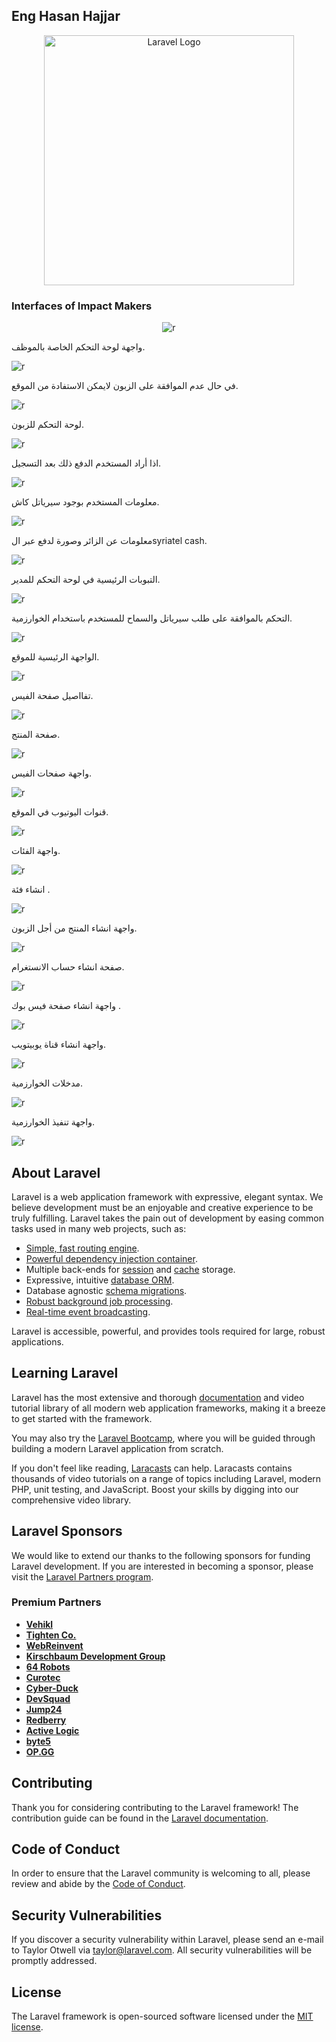 ## Eng Hasan Hajjar

<p align="center"><a href="https://laravel.com" target="_blank"><img src="https://raw.githubusercontent.com/laravel/art/master/logo-lockup/5%20SVG/2%20CMYK/1%20Full%20Color/laravel-logolockup-cmyk-red.svg" width="400" alt="Laravel Logo"></a></p>

### Interfaces of Impact Makers

<p align="center">
<img src="interfaces/register final.PNG" alt="r">

</p>

<p align="center">

واجهة لوحة التحكم الخاصة بالموظف.

<img src="interfaces/واجهة لوحة التحكم الخاصة بالموظف.PNG" alt="r">

</p>

<p align="center">

في حال عدم الموافقة على الزبون لايمكن الاستفادة من الموقع.

<img src="interfaces/في حال عدم الموافقة على الزبون لايمكن الاستفادة من الموقع.PNG" alt="r">

</p>

<p align="center">

لوحة التحكم للزبون.

<img src="interfaces/لوحة التحكم للزبون.PNG" alt="r">

</p>

<p align="center">

اذا أراد المستخدم الدفع ذلك  بعد التسجيل.

<img src="interfaces/اذا أراد المستخدم الدفع ذلك  بعد التسجيل.PNG" alt="r">

</p>
<p align="center">

معلومات المستخدم بوجود سيرياتل كاش.

<img src="interfaces/معلومات المستخدم بوجود سيرياتل كاش.PNG" alt="r">

</p>


<p align="center">

معلومات عن الزائر وصورة لدفع عبر الsyriatel cash.

<img src="interfaces/معلومات عن الزائر وصورة لدفع عبر الsyriatel cash.PNG" alt="r">

</p>

<p align="center">

التبوبات الرئيسية في لوحة التحكم للمدير.


<img src="interfaces/التبوبات الرئيسية في لوحة التحكم للمدير.PNG" alt="r">

</p>
<p align="center">

التحكم بالموافقة على طلب سيرياتل والسماح للمستخدم باستخدام الخوارزمية.

<img src="interfaces/التحكم بالموافقة على طلب سيرياتل والسماح للمستخدم باستخدام الخوارزمية.PNG" alt="r">

</p>
<p align="center">

الواجهة الرئيسية للموقع.

<img src="interfaces/الواجهة الرئيسية للموقع.PNG" alt="r">

</p>


<p align="center">

تفااصيل صفحة  الفيس.

<img src="interfaces/تفااصيل صفحة  الفيس.PNG" alt="r">

</p>
<p align="center">

صفحة المنتج.

<img src="interfaces/صفحة المنتج.PNG" alt="r">

</p>

<p align="center">

واجهة صفحات الفيس.

<img src="interfaces/واجهة صفحات الفيس.PNG" alt="r">

</p>

<p align="center">

قنوات اليوتيوب في الموقع.

<img src="interfaces/قنوات اليوتيوب في الموقع.PNG" alt="r">

</p>



<p align="center">

واجهة الفئات.

<img src="interfaces/واجهة الفئات.PNG" alt="r">

</p>
<p align="center">

انشاء فئة .

<img src="interfaces/انشاء فئة .PNG" alt="r">

</p>

<p align="center">

واجهة انشاء المنتج من أجل الزبون.

<img src="interfaces/واجهة انشاء المنتج من أجل الزبون.PNG" alt="r">

</p>
<p align="center">

صفحة انشاء حساب الانستغرام.

<img src="interfaces/صفحة انشاء حساب الانستغرام.PNG" alt="r">

</p>
<p align="center">

واجهة انشاء صفحة فيس بوك .

<img src="interfaces/واجهة انشاء صفحة فيس بوك .PNG" alt="r">

</p>
<p align="center">

واجهة انشاء قناة يوبيتويب.

<img src="interfaces/واجهة انشاء قناة يوبيتويب.PNG" alt="r">

</p>

<p align="center">

مدخلات الخوارزمية.

<img src="interfaces/مدخلات الخوارزمية.PNG" alt="r">

</p>
<p align="center">

واجهة تنفيذ الخوارزمية.

<img src="interfaces/واجهة تنفيذ الخوارزمية.PNG" alt="r">

</p>





## About Laravel

Laravel is a web application framework with expressive, elegant syntax. We believe development must be an enjoyable and creative experience to be truly fulfilling. Laravel takes the pain out of development by easing common tasks used in many web projects, such as:

- [Simple, fast routing engine](https://laravel.com/docs/routing).
- [Powerful dependency injection container](https://laravel.com/docs/container).
- Multiple back-ends for [session](https://laravel.com/docs/session) and [cache](https://laravel.com/docs/cache) storage.
- Expressive, intuitive [database ORM](https://laravel.com/docs/eloquent).
- Database agnostic [schema migrations](https://laravel.com/docs/migrations).
- [Robust background job processing](https://laravel.com/docs/queues).
- [Real-time event broadcasting](https://laravel.com/docs/broadcasting).

Laravel is accessible, powerful, and provides tools required for large, robust applications.

## Learning Laravel

Laravel has the most extensive and thorough [documentation](https://laravel.com/docs) and video tutorial library of all modern web application frameworks, making it a breeze to get started with the framework.

You may also try the [Laravel Bootcamp](https://bootcamp.laravel.com), where you will be guided through building a modern Laravel application from scratch.

If you don't feel like reading, [Laracasts](https://laracasts.com) can help. Laracasts contains thousands of video tutorials on a range of topics including Laravel, modern PHP, unit testing, and JavaScript. Boost your skills by digging into our comprehensive video library.

## Laravel Sponsors

We would like to extend our thanks to the following sponsors for funding Laravel development. If you are interested in becoming a sponsor, please visit the [Laravel Partners program](https://partners.laravel.com).

### Premium Partners

- **[Vehikl](https://vehikl.com/)**
- **[Tighten Co.](https://tighten.co)**
- **[WebReinvent](https://webreinvent.com/)**
- **[Kirschbaum Development Group](https://kirschbaumdevelopment.com)**
- **[64 Robots](https://64robots.com)**
- **[Curotec](https://www.curotec.com/services/technologies/laravel/)**
- **[Cyber-Duck](https://cyber-duck.co.uk)**
- **[DevSquad](https://devsquad.com/hire-laravel-developers)**
- **[Jump24](https://jump24.co.uk)**
- **[Redberry](https://redberry.international/laravel/)**
- **[Active Logic](https://activelogic.com)**
- **[byte5](https://byte5.de)**
- **[OP.GG](https://op.gg)**

## Contributing

Thank you for considering contributing to the Laravel framework! The contribution guide can be found in the [Laravel documentation](https://laravel.com/docs/contributions).

## Code of Conduct

In order to ensure that the Laravel community is welcoming to all, please review and abide by the [Code of Conduct](https://laravel.com/docs/contributions#code-of-conduct).

## Security Vulnerabilities

If you discover a security vulnerability within Laravel, please send an e-mail to Taylor Otwell via [taylor@laravel.com](mailto:taylor@laravel.com). All security vulnerabilities will be promptly addressed.

## License

The Laravel framework is open-sourced software licensed under the [MIT license](https://opensource.org/licenses/MIT).
